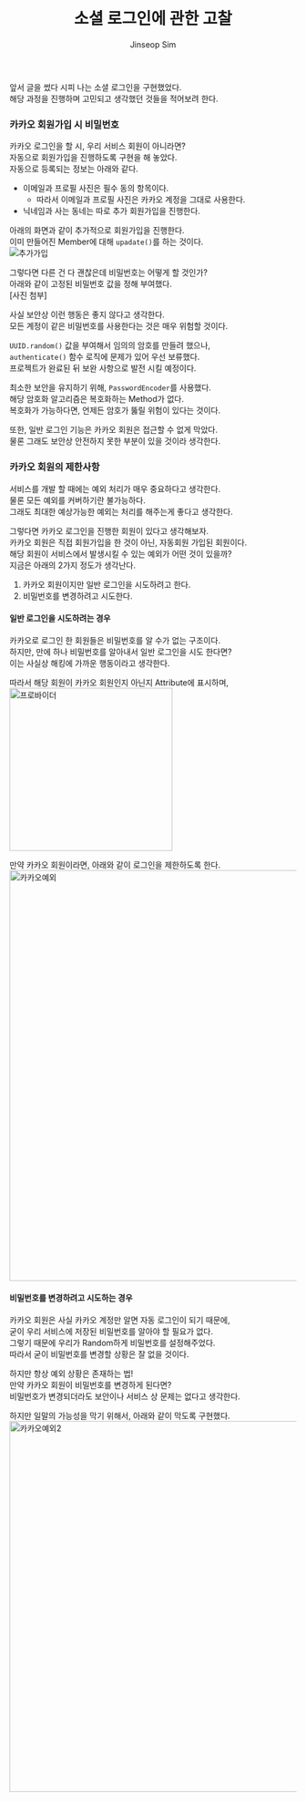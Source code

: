 ﻿---
layout: post
title: "소셜 로그인에 관한 고찰"
categories: ToyProject
tags: [develop]
author:
  - Jinseop Sim
---
앞서 글을 썼다 시피 나는 소셜 로그인을 구현했었다.  
해당 과정을 진행하며 고민되고 생각했던 것들을 적어보려 한다.  

### 카카오 회원가입 시 비밀번호
카카오 로그인을 할 시, 우리 서비스 회원이 아니라면?  
자동으로 회원가입을 진행하도록 구현을 해 놓았다.  
자동으로 등록되는 정보는 아래와 같다.  
- 이메일과 프로필 사진은 필수 동의 항목이다.
  - 따라서 이메일과 프로필 사진은 카카오 계정을 그대로 사용한다.
- 닉네임과 사는 동네는 따로 추가 회원가입을 진행한다.

아래의 화면과 같이 추가적으로 회원가입을 진행한다.  
이미 만들어진 Member에 대해 ```upadate()```를 하는 것이다.  
![추가가입](https://user-images.githubusercontent.com/71700079/222377455-bdf4f08a-dfeb-415a-9aa9-44526019bf7e.png)  

그렇다면 다른 건 다 괜찮은데 비밀번호는 어떻게 할 것인가?  
아래와 같이 고정된 비밀번호 값을 정해 부여했다.  
[사진 첨부]

사실 보안상 이런 행동은 좋지 않다고 생각한다.  
모든 계정이 같은 비밀번호를 사용한다는 것은 매우 위험할 것이다.  

```UUID.random()``` 값을 부여해서 임의의 암호를 만들려 했으나,  
```authenticate()``` 함수 로직에 문제가 있어 우선 보류했다.  
프로젝트가 완료된 뒤 보완 사항으로 발전 시킬 예정이다.  

최소한 보안을 유지하기 위해, ```PasswordEncoder```를 사용했다.  
해당 암호화 알고리즘은 복호화하는 Method가 없다.  
복호화가 가능하다면, 언제든 암호가 뚫릴 위험이 있다는 것이다.   

또한, 일반 로그인 기능은 카카오 회원은 접근할 수 없게 막았다.  
물론 그래도 보안상 안전하지 못한 부분이 있을 것이라 생각한다.  

### 카카오 회원의 제한사항
서비스를 개발 할 때에는 예외 처리가 매우 중요하다고 생각한다.  
물론 모든 예외를 커버하기란 불가능하다.  
그래도 최대한 예상가능한 예외는 처리를 해주는게 좋다고 생각한다.  

그렇다면 카카오 로그인을 진행한 회원이 있다고 생각해보자.  
카카오 회원은 직접 회원가입을 한 것이 아닌, 자동회원 가입된 회원이다.  
해당 회원이 서비스에서 발생시킬 수 있는 예외가 어떤 것이 있을까?  
지금은 아래의 2가지 정도가 생각난다.  

1. 카카오 회원이지만 일반 로그인을 시도하려고 한다.
2. 비밀번호를 변경하려고 시도한다.

#### 일반 로그인을 시도하려는 경우
카카오로 로그인 한 회원들은 비밀번호를 알 수가 없는 구조이다.  
하지만, 만에 하나 비밀번호를 알아내서 일반 로그인을 시도 한다면?  
이는 사실상 해킹에 가까운 행동이라고 생각한다.  

따라서 해당 회원이 카카오 회원인지 아닌지 Attribute에 표시하며,  
<img width="286" alt="프로바이더" src="https://user-images.githubusercontent.com/71700079/222377770-ef948ad4-e07d-4f65-8344-6974baf8f7e3.png">  

만약 카카오 회원이라면, 아래와 같이 로그인을 제한하도록 한다.  
<img width="721" alt="카카오예외" src="https://user-images.githubusercontent.com/71700079/222377629-2234a139-2a21-4941-8aa1-1788c346fcfd.png">  

#### 비밀번호를 변경하려고 시도하는 경우
카카오 회원은 사실 카카오 계정만 알면 자동 로그인이 되기 때문에,  
굳이 우리 서비스에 저장된 비밀번호를 알아야 할 필요가 없다.  
그렇기 때문에 우리가 Random하게 비밀번호를 설정해주었다.  
따라서 굳이 비밀번호를 변경할 상황은 잘 없을 것이다.  

하지만 항상 예외 상황은 존재하는 법!  
만약 카카오 회원이 비밀번호를 변경하게 된다면?  
비밀번호가 변경되더라도 보안이나 서비스 상 문제는 없다고 생각한다.  

하지만 일말의 가능성을 막기 위해서, 아래와 같이 막도록 구현했다.  
<img width="651" alt="카카오예외2" src="https://user-images.githubusercontent.com/71700079/222377659-39c363aa-0527-4e84-a4da-5db65756399d.png">  